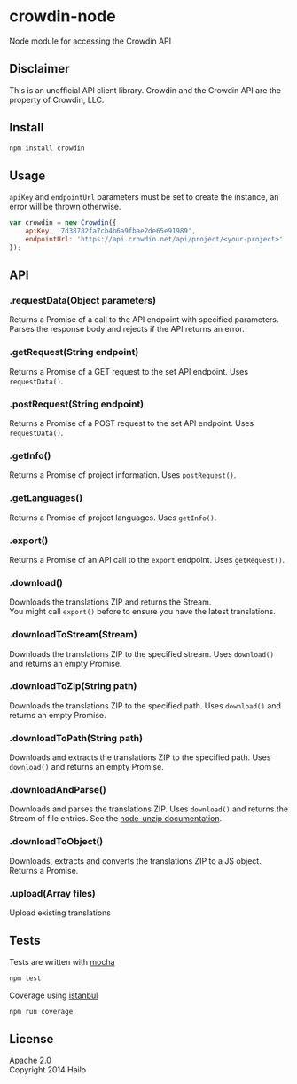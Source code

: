 crowdin-node
============

Node module for accessing the Crowdin API

## Disclaimer

This is an unofficial API client library. Crowdin and the Crowdin API are the property of Crowdin, LLC.

## Install

```bash
npm install crowdin
```

## Usage

`apiKey` and `endpointUrl` parameters must be set to create the instance, an error will be thrown otherwise.

```js
var crowdin = new Crowdin({
    apiKey: '7d38782fa7cb4b6a9fbae2de65e91989',
    endpointUrl: 'https://api.crowdin.net/api/project/<your-project>'
});
```

## API

### .requestData(Object parameters)
Returns a Promise of a call to the API endpoint with specified parameters.  
Parses the response body and rejects if the API returns an error.

### .getRequest(String endpoint)
Returns a Promise of a GET request to the set API endpoint. Uses `requestData()`.

### .postRequest(String endpoint)
Returns a Promise of a POST request to the set API endpoint. Uses `requestData()`.

### .getInfo()
Returns a Promise of project information. Uses `postRequest()`.

### .getLanguages()
Returns a Promise of project languages. Uses `getInfo()`.

### .export()
Returns a Promise of an API call to the `export` endpoint. Uses `getRequest()`.

### .download()
Downloads the translations ZIP and returns the Stream.  
You might call `export()` before to ensure you have the latest translations.

### .downloadToStream(Stream)
Downloads the translations ZIP to the specified stream. Uses `download()` and returns an empty Promise.

### .downloadToZip(String path)
Downloads the translations ZIP to the specified path. Uses `download()` and returns an empty Promise.

### .downloadToPath(String path)
Downloads and extracts the translations ZIP to the specified path. Uses `download()` and returns an empty Promise.

### .downloadAndParse()
Downloads and parses the translations ZIP. Uses `download()` and returns the Stream of file entries.
See the [node-unzip documentation](https://github.com/EvanOxfeld/node-unzip#parse-zip-file-contents).

### .downloadToObject()
Downloads, extracts and converts the translations ZIP to a JS object. Returns a Promise.

### .upload(Array files)
Upload existing translations

## Tests

Tests are written with [mocha](http://visionmedia.github.io/mocha/)

```bash
npm test
```

Coverage using [istanbul](http://gotwarlost.github.io/istanbul/)

```bash
npm run coverage
```

## License

Apache 2.0  
Copyright 2014 Hailo
